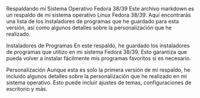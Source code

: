 Respaldando mi Sistema Operativo Fedora 38/39
Este archivo markdown es un respaldo de mi sistema operativo Linux Fedora 38/39. Aquí encontrarás una lista de los instaladores de programas que he guardado para esta versión, así como algunos detalles sobre la personalización que he realizado.

Instaladores de Programas
En este respaldo, he guardado los instaladores de programas que utilizo en mi sistema Fedora 38/39. Esto garantiza que pueda volver a instalar fácilmente mis programas favoritos si es necesario.

Personalización
Aunque esta es solo la primera versión de mi respaldo, he incluido algunos detalles sobre la personalización que he realizado en mi sistema operativo. Esto puede incluir ajustes de temas, configuraciones de escritorio y más.


